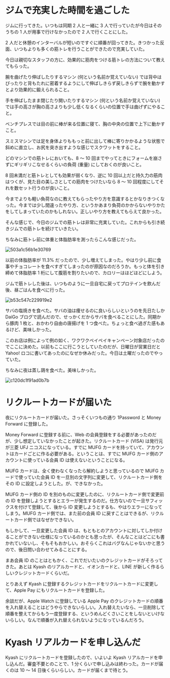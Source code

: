 # ジムで充実した時間を過ごした
ジムに行ってきた。いつもは同期 2 人と一緒に 3 人で行っていたが今日はそのうちの 1 人が用事で行けなかったので 2 人で行くことにした。

2 人だと休憩のインターバルが短いのですぐに順番が回ってきた。きつかった反面、いつもよりも多くの筋トレを行うことができたので充実していた。

今日は親切なスタッフの方に、効果的に筋肉をつける筋トレの方法について教えてもらった。

腕を曲げたり伸ばしたりするマシン (何という名前か覚えていない) では背中はぴったりと背もたれに密着するようにして伸ばしきらず戻しきらずで腕を動かすとより効果的に鍛えられること。

手を伸ばしたまま閉じたり開いたりするマシン (何という名前か覚えていない) では手の高さが胸の高さよりも少し低くなるくらいの位置で手は曲げずにやること。

ベンチプレスでは目の前に棒が来る位置に寝て、胸の中央の位置で上下に動かすこと。

スミスマシンでは足を身体よりももっと前に出して棒に寄りかかるような状態で斜めに直立し、お尻を突き出すような感じでスクワットをすること。

どのマシンでの筋トレにおいても、8 〜 10 回までやってときにフォームを崩さずにギリギリこなせるくらいの負荷 (重量) にしておくのが良いこと。

8 回未満だと筋トレとしても効果が弱くなり、逆に 10 回以上だと持久力の筋肉はつくが、見た目の美しさとしての筋肉をつけたいなら 8 〜 10 回程度にしてそれを数セット行うのが良いこと。

今までよりも軽い負荷なのに教えてもらったやり方を意識するとかなりきつくなった。今までは少し間違ったやり方、というかあまり負荷のかからないやりかたをしてしまっていたのかもしれない。正しいやり方を教えてもらえて良かった。

そんな感じで、今日のジムでの筋トレは非常に充実していた。これからも引き続きジムでの筋トレを続けていきたい。

ちなみに筋トレ前に体重と体脂肪率を測ったらこんな感じだった。

![503a1c56b1e30769](/images/2019/07/503a1c56b1e30769.jpg)

以前の体脂肪率が 11.3% だったので、少し増えてしまった。やはり少し前に食事やチョコレートを食べすぎてしまったのが原因なのだろうか。もっと体を引き締めて体脂肪率 1 桁にして腹筋を割りたいので、カロリーはほどほどにしよう。

ジムで筋トレした後は、いつものように一旦自宅に戻ってプロテインを飲んだ後、昼ごはんを食べに行った。

![b53c547c229919e2](/images/2019/07/b53c547c229919e2.jpg)

サバの塩焼きを食べた。サバの油は痩せるのに良いらしいというのを先日たしか DaiGo ブログで読んだので、せっかくだからサバを食べることにした。同期から豚肉 1 枚と、おかわり自由の唐揚げを 1 つ食べた。ちょっと食べ過ぎた感もあるけど、美味しかった。

このお店は例によって例の如く、ワクワクペイペイキャンペーン対象店だったのでここに決めた。以前もここに行こうとしていたのだが、日曜日が営業日だと Yahoo! ロコに書いてあったのになぜか休みだった。今日は土曜だったのでやっていた。

ちなみに夜は蒸し鶏を食べた。美味しかった。

![c120dc1f91ad0b7b](/images/2019/07/c120dc1f91ad0b7b.jpg)

# リクルートカードが届いた
夜にリクルートカードが届いた。さっそくいつもの通り 1Password と Money Forward に登録した。

Money Forward に登録する前に、Web の会員登録をする必要があったのだが、少し想定していなかったことが起きた。リクルートカード (VISA) は発行元が三菱 UFJ ニコスになっている。すでに MUFG カードを持っていて、アカウントはカードごとに作る必要がある。ということは、すでに MUFG カード側のアカウントに使っている会員 ID は使えないということになる。

MUFG カードは、全く使わなくなったら解約しようと思っているので MUFG カードで使っていた会員 ID を一旦別の文字列に変更して、リクルートカード側をその ID に設定しようとした。が、できなかった。

MUFG カード側の ID を別のものに変更したのに、リクルートカード側で変更前の ID を登録しようとするとエラーが発生するのだ。仕方ないので一旦サフィックスを付けて登録して、後から ID 変更しようとするも、やはりエラーになってしまう。MUFG カード側では、また前の会員 ID に戻すことはできるが、リクルートカード側ではなぜかできない。

もしかして、一旦変更した会員 ID は、もともとのアカウントに対してしか付けることができない仕様になっているのかとも思ったが、そんなことはどこにも書かれていないし、そもそもおかしい。おそらくこれはバグなんじゃないかと思うので、後日問い合わせてみることにする。

まあ会員 ID のことはともかく、これでだいたいのクレジットカードがそろってきた。あとは Kyash のリアルカードと、イオンカードと、LINE が新しく作るらしいクレジットカードくらいだ。

とりあえず Kyash に登録するクレジットカードをリクルートカードに変更して、Apple Pay にもリクルートカードを登録した。

余談だが、Apple Watch に登録している Apple Pay のクレジットカードの順番を入れ替えることはどうやらできないらしい。入れ替えたいなら、一旦削除して順番を整えてからもう一度登録する、というめんどくさいことをしないといけないらしい。なんで順番が入れ替えられないようになっているんだろう。

# Kyash リアルカードを申し込んだ
Kyash にリクルートカードを登録したので、いよいよ Kyash リアルカードを申し込んだ。審査不要とのことで、1 分くらいで申し込みは終わった。カードが届くのは 10 〜 14 日後くらいらしい。カードが届くまで待とう。
